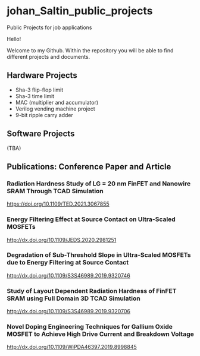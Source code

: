 # johan_Saltin_public_projects
Public Projects for job applications

Hello!

Welcome to my Github. Within the repository you will be able to find different projects and documents.

## Hardware Projects
* Sha-3 flip-flop limit
* Sha-3 time limit
* MAC (multiplier and accumulator)
* Verilog vending machine project
* 9-bit ripple carry adder

## Software Projects
(TBA)

## Publications: Conference Paper and Article

### Radiation Hardness Study of LG = 20 nm FinFET and Nanowire SRAM Through TCAD Simulation
https://doi.org/10.1109/TED.2021.3067855

### Energy Filtering Effect at Source Contact on Ultra-Scaled MOSFETs
http://dx.doi.org/10.1109/JEDS.2020.2981251

### Degradation of Sub-Threshold Slope in Ultra-Scaled MOSFETs due to Energy Filtering at Source Contact
http://dx.doi.org/10.1109/S3S46989.2019.9320746 

### Study of Layout Dependent Radiation Hardness of FinFET SRAM using Full Domain 3D TCAD Simulation
http://dx.doi.org/10.1109/S3S46989.2019.9320706

### Novel Doping Engineering Techniques for Gallium Oxide MOSFET to Achieve High Drive Current and Breakdown Voltage
http://dx.doi.org/10.1109/WiPDA46397.2019.8998845
